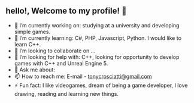 ## hello!, Welcome to my profile! 👋
- 🔭 I’m currently working on: studying at a university and developing simple games.
- 🌱 I’m currently learning: C#, PHP, Javascript, Python. I would like to learn C++.
- 👯 I’m looking to collaborate on ...
- 🤔 I’m looking for help with: C++, looking for opportunity to develop games with C++ and Unreal Engine 5.
- 💬 Ask me about:
- 📫 How to reach me: E-mail - tonycrosciatti@gmail.com
- ⚡ Fun fact: I like videogames, dream of being a game developer, I love drawing, reading and learning new things.

